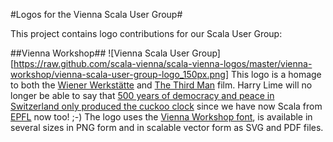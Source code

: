 #Logos for the Vienna Scala User Group#

This project contains logo contributions for our Scala User Group:

##Vienna Workshop##
![Vienna Scala User Group][https://raw.github.com/scala-vienna/scala-vienna-logos/master/vienna-workshop/vienna-scala-user-group-logo_150px.png] 
This logo is a homage to both the [Wiener Werkstätte](http://en.wikipedia.org/wiki/Wiener_Werkst%C3%A4tte) and [The Third Man](http://en.wikipedia.org/wiki/The_Third_Man) film. Harry Lime will no longer be able to say that [500 years of democracy and peace in Switzerland only produced the cuckoo clock](http://www.youtube.com/watch?v=cydkTy6GmFA) since we have now Scala from [EPFL](http://www.epfl.ch/) now too! ;-)
The logo uses the [Vienna Workshop font](http://www.fontspring.com/fonts/hanoded/vienna-workshop), is available in several sizes in PNG form and in scalable vector form as SVG and PDF files.


